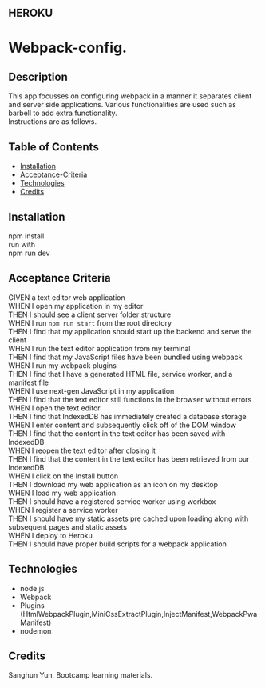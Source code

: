 ## HEROKU

# Webpack-config.

## Description

This app focusses on configuring webpack in a manner it separates client and server side applications.
Various functionalities are used such as barbell to add extra functionality.
<br />
Instructions are as follows.
<br />

## Table of Contents 
- [Installation](#installation)
- [Acceptance-Criteria](#Acceptance-Criteria)
- [Technologies](#technologies)
- [Credits](#credits)

## Installation

npm install
<br />
run with
<br />
npm run dev

## Acceptance Criteria

GIVEN a text editor web application
<br />
WHEN I open my application in my editor
<br />
THEN I should see a client server folder structure
<br />
WHEN I run `npm run start` from the root directory
<br />
THEN I find that my application should start up the backend and serve the client
<br />
WHEN I run the text editor application from my terminal
<br />
THEN I find that my JavaScript files have been bundled using webpack
<br />
WHEN I run my webpack plugins
<br />
THEN I find that I have a generated HTML file, service worker, and a manifest file
<br />
WHEN I use next-gen JavaScript in my application
<br />
THEN I find that the text editor still functions in the browser without errors
<br />
WHEN I open the text editor
<br />
THEN I find that IndexedDB has immediately created a database storage
<br />
WHEN I enter content and subsequently click off of the DOM window
<br />
THEN I find that the content in the text editor has been saved with IndexedDB
<br />
WHEN I reopen the text editor after closing it
<br />
THEN I find that the content in the text editor has been retrieved from our IndexedDB
<br />
WHEN I click on the Install button
<br />
THEN I download my web application as an icon on my desktop
<br />
WHEN I load my web application
<br />
THEN I should have a registered service worker using workbox
<br />
WHEN I register a service worker
<br />
THEN I should have my static assets pre cached upon loading along with subsequent pages and static assets
<br />
WHEN I deploy to Heroku
<br />
THEN I should have proper build scripts for a webpack application
<br />


## Technologies

- node.js
- Webpack
- Plugins
(HtmlWebpackPlugin,MiniCssExtractPlugin,InjectManifest,WebpackPwaManifest)
- nodemon


## Credits

Sanghun Yun,
Bootcamp learning materials.
